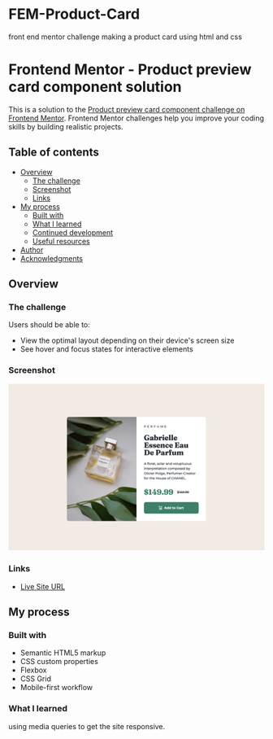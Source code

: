# FEM-Product-Card
front end mentor challenge making a product card using html and css

# Frontend Mentor - Product preview card component solution

This is a solution to the [Product preview card component challenge on Frontend Mentor](https://www.frontendmentor.io/challenges/product-preview-card-component-GO7UmttRfa). Frontend Mentor challenges help you improve your coding skills by building realistic projects. 

## Table of contents

- [Overview](#overview)
  - [The challenge](#the-challenge)
  - [Screenshot](#screenshot)
  - [Links](#links)
- [My process](#my-process)
  - [Built with](#built-with)
  - [What I learned](#what-i-learned)
  - [Continued development](#continued-development)
  - [Useful resources](#useful-resources)
- [Author](#author)
- [Acknowledgments](#acknowledgments)


## Overview

### The challenge

Users should be able to:

- View the optimal layout depending on their device's screen size
- See hover and focus states for interactive elements

### Screenshot

![screenshot](screenshot.png)


### Links

- [Live Site URL](https://6407cbb9005808214e69864c--fascinating-praline-607bb9.netlify.app/)


## My process

### Built with

- Semantic HTML5 markup
- CSS custom properties
- Flexbox
- CSS Grid
- Mobile-first workflow


### What I learned

using media queries to get the site responsive.


